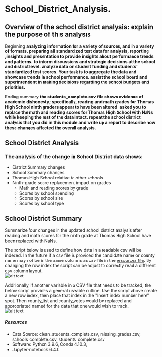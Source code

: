 # School_District_Analysis.


## Overview of the school district analysis: explain the purpose of this analysis


Beginning
**analyzing information for a variety of sources, and in a variety of formats.**
**preparing all standardized test data for analysis, reporting ,insights and presentation to provide insights about performance trends and patterns.**
**to inform discussions and strategic decisions at the school and district level.**
**analyze data on student funding and students' standardized test scores.**
**Your task is to aggregate the data and showcase trends in school performance.**
**assist the school board and superintendent in making decisions regarding the school budgets and priorities.** 

Ending summary
**the students_complete.csv file shows evidence of academic dishonesty; specifically, reading and math grades for Thomas High School ninth graders appear to have been altered.** 
**asked you to replace the math and reading scores for Thomas High School with NaNs while keeping the rest of the data intact.** 
**repeat the school district analysis that you did in this module and write up a report to describe how these changes affected the overall analysis.**



## [School District Analysis](Analysis/election_analysis.txt)
### The analysis of the change in School District data shows:

- District Summary changes
- School Summary changes
- Thomas High School relative to other schools
- Ninth-grade score replacement impact on grades
  - Math and reading scores by grade
  - Scores by school spending
  - Scores by school size
  - Scores by school type    


## School District Summary
Summarize four changes in the updated school district analysis after reading and math scores for the ninth grade at Thomas High School have been replaced with NaNs.









The script below is used to define how data in a readable csv will be indexed. In the future if a csv file is provided the candidate name or county name may not be in the same columns as csv file in the [resources file](Resources/election_results.csv). By changing the row index the script can be adjust to correctly read a different csv column layout.        
![alt text](https://github.com/kwporras/Challenge-3/blob/f84a76aac82899721c48edec85bfddcd5d698444/Resources/Create_a_variable_to_track.PNG)

Additionally, if another variable in a CSV file that needs to be tracked, the below script provides a general useable outline. Use the script above create a new row index, then place that index in the "Insert index number here" spot. Then county_list and county_votes would be replaced and appropriated named for the data that one would wish to track.  
![alt text](https://github.com/kwporras/Challenge-3/blob/f84a76aac82899721c48edec85bfddcd5d698444/Resources/Selection_of_county_and_candidate_data.PNG)






##### Resources
- Data Source: clean_students_complete.csv, missing_grades.csv, schools_complete.csv, students_complete.csv
- Software: Python 3.9.6, Conda 4.10.3, 
- Jupyter-notebook 6.4.0




